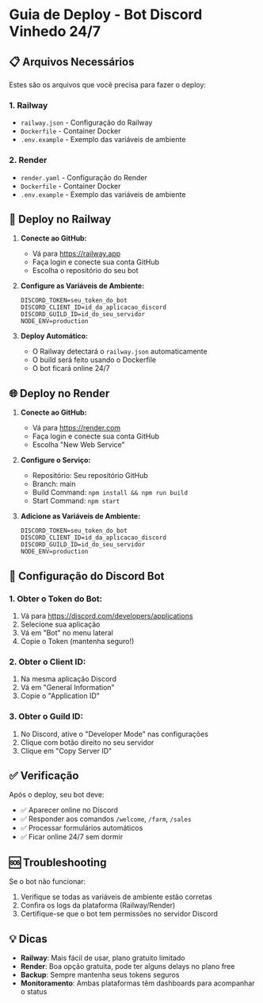# Guia de Deploy - Bot Discord Vinhedo 24/7

## 📋 Arquivos Necessários

Estes são os arquivos que você precisa para fazer o deploy:

### 1. Railway
- `railway.json` - Configuração do Railway
- `Dockerfile` - Container Docker
- `.env.example` - Exemplo das variáveis de ambiente

### 2. Render
- `render.yaml` - Configuração do Render
- `Dockerfile` - Container Docker
- `.env.example` - Exemplo das variáveis de ambiente

## 🚀 Deploy no Railway

1. **Conecte ao GitHub:**
   - Vá para https://railway.app
   - Faça login e conecte sua conta GitHub
   - Escolha o repositório do seu bot

2. **Configure as Variáveis de Ambiente:**
   ```
   DISCORD_TOKEN=seu_token_do_bot
   DISCORD_CLIENT_ID=id_da_aplicacao_discord
   DISCORD_GUILD_ID=id_do_seu_servidor
   NODE_ENV=production
   ```

3. **Deploy Automático:**
   - O Railway detectará o `railway.json` automaticamente
   - O build será feito usando o Dockerfile
   - O bot ficará online 24/7

## 🌐 Deploy no Render

1. **Conecte ao GitHub:**
   - Vá para https://render.com
   - Faça login e conecte sua conta GitHub
   - Escolha "New Web Service"

2. **Configure o Serviço:**
   - Repositório: Seu repositório GitHub
   - Branch: main
   - Build Command: `npm install && npm run build`
   - Start Command: `npm start`

3. **Adicione as Variáveis de Ambiente:**
   ```
   DISCORD_TOKEN=seu_token_do_bot
   DISCORD_CLIENT_ID=id_da_aplicacao_discord
   DISCORD_GUILD_ID=id_do_seu_servidor
   NODE_ENV=production
   ```

## 🔧 Configuração do Discord Bot

### 1. Obter o Token do Bot:
1. Vá para https://discord.com/developers/applications
2. Selecione sua aplicação
3. Vá em "Bot" no menu lateral
4. Copie o Token (mantenha seguro!)

### 2. Obter o Client ID:
1. Na mesma aplicação Discord
2. Vá em "General Information"
3. Copie o "Application ID"

### 3. Obter o Guild ID:
1. No Discord, ative o "Developer Mode" nas configurações
2. Clique com botão direito no seu servidor
3. Clique em "Copy Server ID"

## ✅ Verificação

Após o deploy, seu bot deve:
- ✅ Aparecer online no Discord
- ✅ Responder aos comandos `/welcome`, `/farm`, `/sales`
- ✅ Processar formulários automáticos
- ✅ Ficar online 24/7 sem dormir

## 🆘 Troubleshooting

Se o bot não funcionar:
1. Verifique se todas as variáveis de ambiente estão corretas
2. Confira os logs da plataforma (Railway/Render)
3. Certifique-se que o bot tem permissões no servidor Discord

## 💡 Dicas

- **Railway**: Mais fácil de usar, plano gratuito limitado
- **Render**: Boa opção gratuita, pode ter alguns delays no plano free
- **Backup**: Sempre mantenha seus tokens seguros
- **Monitoramento**: Ambas plataformas têm dashboards para acompanhar o status